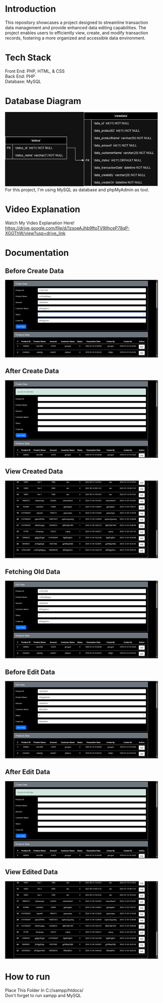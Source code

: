 # Introduction
This repository showcases a project designed to streamline transaction data management and provide enhanced data editing capabilities. The project enables users to efficiently view, create, and modify transaction records, fostering a more organized and accessible data environment.

# Tech Stack
Front End: PHP, HTML, & CSS<br>
Back End: PHP<br>
Database: MySQL

# Database Diagram
![Transaction Database Diagram](https://github.com/DonnnChaewon/mstransaction/blob/main/documentation/TransactionDatabaseDiagram.png)
For this project, I'm using MySQL as database and phpMyAdmin as tool.

# Video Explanation
Watch My Video Explanation Here! https://drive.google.com/file/d/1zsoeAJhb9ftoTV9lIhceP78qP-XGGThW/view?usp=drive_link

# Documentation
## Before Create Data
![Before Create Data](https://github.com/DonnnChaewon/mstransaction/blob/main/documentation/Before%20Create%20Data.png)

## After Create Data
![After Create Data](https://github.com/DonnnChaewon/mstransaction/blob/main/documentation/After%20Create%20Data.png)

## View Created Data
![View Created Data](https://github.com/DonnnChaewon/mstransaction/blob/main/documentation/View%20Created%20Data.png)

## Fetching Old Data
![Fetching Old Data](https://github.com/DonnnChaewon/mstransaction/blob/main/documentation/Fetching%20Old%20Data.png)

## Before Edit Data
![Before Edit Data](https://github.com/DonnnChaewon/mstransaction/blob/main/documentation/Before%20Edit%20Data.png)

## After Edit Data
![After Edit Data](https://github.com/DonnnChaewon/mstransaction/blob/main/documentation/After%20Edit%20Data.png)

## View Edited Data
![View Edited Data](https://github.com/DonnnChaewon/mstransaction/blob/main/documentation/View%20Edited%20Data.png)

# How to run
Place This Folder In C://xampp/htdocs/<br>
Don't forget to run xampp and MySQL
